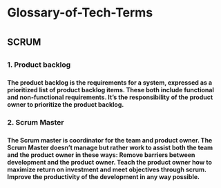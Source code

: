 <h1> Glossary-of-Tech-Terms <h1>

<h2> SCRUM <h2>
<h3> 1. Product backlog <h3>
<h4> The product backlog is the requirements for a system, expressed as a prioritized list of product backlog items. These both include functional and non-functional requirements. It’s the responsibility of the product owner to prioritize the product backlog. <h4>
<h3> 2. Scrum Master <h3> 
<h4> The Scrum master is coordinator for the team and product owner. The Scrum Master doesn’t manage but rather work to assist both the team and the product owner in these ways:
Remove barriers between development and the product owner. Teach the product owner how to maximize return on investment and meet objectives through scrum. Improve the productivity of the development in any way possible. <h4>
